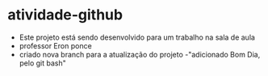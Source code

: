 # atividade-github
- Este projeto está sendo desenvolvido para um trabalho na sala de aula 
- professor Eron ponce
- criado nova branch para a atualização do projeto
-"adicionado Bom Dia, pelo git bash"
